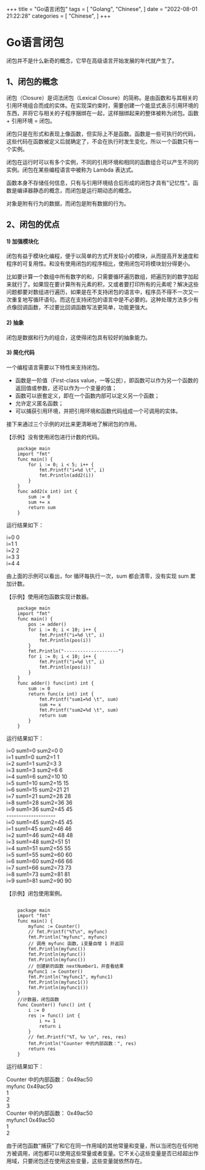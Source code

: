+++
title = "Go语言闭包"
tags = [
"Golang",
"Chinese",
]
date = "2022-08-01 21:22:28"
categories = [
"Chinese",
]
+++






# Go语言闭包

闭包并不是什么新奇的概念，它早在高级语言开始发展的年代就产生了。

##  1、闭包的概念

闭包（Closure）是词法闭包（Lexical
Closure）的简称。是由函数和与其相关的引用环境组合而成的实体。在实现深约束时，需要创建一个能显式表示引用环境的东西，并将它与相关的子程序捆绑在一起，这样捆绑起来的整体被称为闭包。函数
\+ 引用环境 = 闭包。  
  
闭包只是在形式和表现上像函数，但实际上不是函数。函数是一些可执行的代码，这些代码在函数被定义后就确定了，不会在执行时发生变化，所以一个函数只有一个实例。  
  
闭包在运行时可以有多个实例，不同的引用环境和相同的函数组合可以产生不同的实例。闭包在某些编程语言中被称为 Lambda 表达式。  
  
函数本身不存储任何信息，只有与引用环境结合后形成的闭包才具有"记忆性"。函数是编译器静态的概念，而闭包是运行期动态的概念。  
  
对象是附有行为的数据，而闭包是附有数据的行为。  

##  2、闭包的优点

####  1) 加强模块化

闭包有益于模块化编程，便于以简单的方式开发较小的模块，从而提高开发速度和程序的可复用性。和没有使用闭包的程序相比，使用闭包可将模块划分得更小。  
  
比如要计算一个数组中所有数字的和，只需要循环遍历数组，把遍历到的数字加起来就行了。如果现在要计算所有元素的积，又或者要打印所有的元素呢？解决这些问题都要对数组进行遍历，如果是在不支持闭包的语言中，程序员不得不一次又一次重复地写循环语句。而这在支持闭包的语言中是不必要的。这种处理方法多少有点像回调函数，不过要比回调函数写法更简单，功能更强大。  

####  2) 抽象

闭包是数据和行为的组合，这使得闭包具有较好的抽象能力。  

####  3) 简化代码

一个编程语言需要以下特性来支持闭包。  

  * 函数是一阶值（First-class value，一等公民），即函数可以作为另一个函数的返回值或参数，还可以作为一个变量的值；
  * 函数可以嵌套定义，即在一个函数内部可以定义另一个函数；
  * 允许定义匿名函数；
  * 可以捕获引用环境，并把引用环境和函数代码组成一个可调用的实体。

  
接下来通过三个示例的对比来更清晰地了解闭包的作用。  
  
【示例】没有使用闭包进行计数的代码。

    
```golang
    package main
    import "fmt"
    func main() {
        for i := 0; i < 5; i++ {
            fmt.Printf("i=%d \t", i)
            fmt.Println(add2(i))
        }
    }
    func add2(x int) int {
        sum := 0
        sum += x
        return sum
    }
```

运行结果如下：

i=0 0  
i=1 1  
i=2 2  
i=3 3  
i=4 4

由上面的示例可以看出，for 循环每执行一次，sum 都会清零，没有实现 sum 累加计数。  
  
【示例】使用闭包函数实现计数器。  

```golang
    package main
    import "fmt"
    func main() {
        pos := adder()
        for i := 0; i < 10; i++ {
            fmt.Printf("i=%d \t", i)
            fmt.Println(pos(i))
        }
        fmt.Println("--------------------")
        for i := 0; i < 10; i++ {
            fmt.Printf("i=%d \t", i)
            fmt.Println(pos(i))
        }
    }
    func adder() func(int) int {
        sum := 0
        return func(x int) int {
            fmt.Printf("sum1=%d \t", sum)
            sum += x
            fmt.Printf("sum2=%d \t", sum)
            return sum
        }
    }
```

运行结果如下：

i=0 sum1=0 sum2=0 0  
i=1 sum1=0 sum2=1 1  
i=2 sum1=1 sum2=3 3  
i=3 sum1=3 sum2=6 6  
i=4 sum1=6 sum2=10 10  
i=5 sum1=10 sum2=15 15  
i=6 sum1=15 sum2=21 21  
i=7 sum1=21 sum2=28 28  
i=8 sum1=28 sum2=36 36  
i=9 sum1=36 sum2=45 45  
\--------------------  
i=0 sum1=45 sum2=45 45  
i=1 sum1=45 sum2=46 46  
i=2 sum1=46 sum2=48 48  
i=3 sum1=48 sum2=51 51  
i=4 sum1=51 sum2=55 55  
i=5 sum1=55 sum2=60 60  
i=6 sum1=60 sum2=66 66  
i=7 sum1=66 sum2=73 73  
i=8 sum1=73 sum2=81 81  
i=9 sum1=81 sum2=90 90

【示例】闭包使用案例。

```golang 
    
    package main
    import "fmt"
    func main() {
        myfunc := Counter()
        // fmt.Printf("%T\n", myfunc)
        fmt.Println("myfunc", myfunc)
        // 调用 myfunc 函数，i变量自增 1 并返回
        fmt.Println(myfunc())
        fmt.Println(myfunc())
        fmt.Println(myfunc())
        // 创建新的函数 nextNumber1，并查看结果
        myfunc1 := Counter()
        fmt.Println("myfunc1", myfunc1)
        fmt.Println(myfunc1())
        fmt.Println(myfunc1())
    }
    //计数器，闭包函数
    func Counter() func() int {
        i := 0
        res := func() int {
            i += 1
            return i
        }
        // fmt.Printf("%T, %v \n", res, res)
        fmt.Println("Counter 中的内部函数：", res)
        return res
    }
```

运行结果如下：

Counter 中的内部函数： 0x49ac50  
myfunc 0x49ac50  
1  
2  
3  
Counter 中的内部函数： 0x49ac50  
myfunc1 0x49ac50  
1  
2

由于闭包函数"捕获"了和它在同一作用域的其他常量和变量，所以当闭包在任何地方被调用，闭包都可以使用这些常量或者变量。它不关心这些变量是否已经超出作用域，只要闭包还在使用这些变量，这些变量就依然存在。</div>


